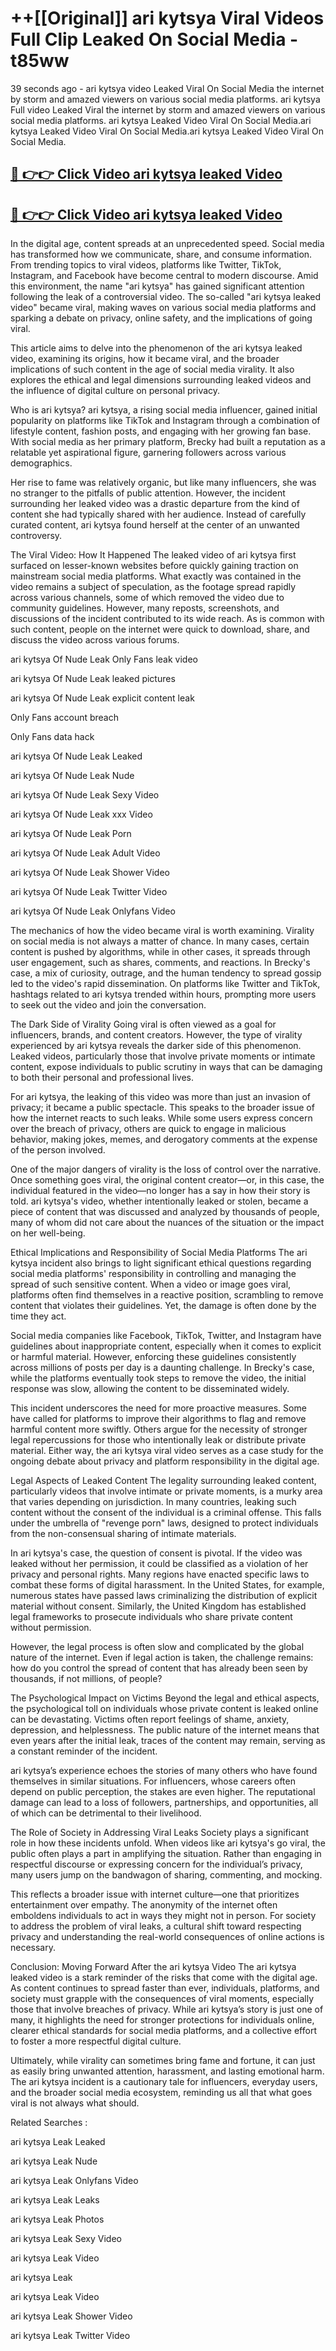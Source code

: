 # ++[[Original]] ari kytsya Viral Videos Full Clip Leaked On Social Media - t85ww<br>

39 seconds ago - ari kytsya video Leaked Viral On Social Media the internet by storm and amazed viewers on various social media platforms.
ari kytsya Full video Leaked Viral the internet by storm and amazed viewers on various social media platforms. ari kytsya Leaked Video Viral On Social Media.ari kytsya Leaked Video Viral On Social Media.ari kytsya Leaked Video Viral On Social Media.<br>


## [🔴 👉👉 Click Video ari kytsya leaked Video ](https://onlyclips.site?title=ari_kytsya&ref=git)

## [🔴 👉👉 Click Video ari kytsya leaked Video ](https://onlyclips.site?title=ari_kytsya&ref=git)

In the digital age, content spreads at an unprecedented speed. Social media has transformed how we communicate, share, and consume information. From trending topics to viral videos, platforms like Twitter, TikTok, Instagram, and Facebook have become central to modern discourse. Amid this environment, the name "ari kytsya" has gained significant attention following the leak of a controversial video. The so-called "ari kytsya leaked video" became viral, making waves on various social media platforms and sparking a debate on privacy, online safety, and the implications of going viral.

This article aims to delve into the phenomenon of the ari kytsya leaked video, examining its origins, how it became viral, and the broader implications of such content in the age of social media virality. It also explores the ethical and legal dimensions surrounding leaked videos and the influence of digital culture on personal privacy.

Who is ari kytsya?
ari kytsya, a rising social media influencer, gained initial popularity on platforms like TikTok and Instagram through a combination of lifestyle content, fashion posts, and engaging with her growing fan base. With social media as her primary platform, Brecky had built a reputation as a relatable yet aspirational figure, garnering followers across various demographics.

Her rise to fame was relatively organic, but like many influencers, she was no stranger to the pitfalls of public attention. However, the incident surrounding her leaked video was a drastic departure from the kind of content she had typically shared with her audience. Instead of carefully curated content, ari kytsya found herself at the center of an unwanted controversy.

The Viral Video: How It Happened
The leaked video of ari kytsya first surfaced on lesser-known websites before quickly gaining traction on mainstream social media platforms. What exactly was contained in the video remains a subject of speculation, as the footage spread rapidly across various channels, some of which removed the video due to community guidelines. However, many reposts, screenshots, and discussions of the incident contributed to its wide reach. As is common with such content, people on the internet were quick to download, share, and discuss the video across various forums.

ari kytsya Of Nude Leak Only Fans leak video

ari kytsya Of Nude Leak leaked pictures

ari kytsya Of Nude Leak explicit content leak

Only Fans account breach

Only Fans data hack

ari kytsya Of Nude Leak Leaked

ari kytsya Of Nude Leak Nude

ari kytsya Of Nude Leak Sexy Video

ari kytsya Of Nude Leak xxx Video

ari kytsya Of Nude Leak Porn

ari kytsya Of Nude Leak Adult Video

ari kytsya Of Nude Leak Shower Video

ari kytsya Of Nude Leak Twitter Video

ari kytsya Of Nude Leak Onlyfans Video

The mechanics of how the video became viral is worth examining. Virality on social media is not always a matter of chance. In many cases, certain content is pushed by algorithms, while in other cases, it spreads through user engagement, such as shares, comments, and reactions. In Brecky's case, a mix of curiosity, outrage, and the human tendency to spread gossip led to the video's rapid dissemination. On platforms like Twitter and TikTok, hashtags related to ari kytsya trended within hours, prompting more users to seek out the video and join the conversation.

The Dark Side of Virality
Going viral is often viewed as a goal for influencers, brands, and content creators. However, the type of virality experienced by ari kytsya reveals the darker side of this phenomenon. Leaked videos, particularly those that involve private moments or intimate content, expose individuals to public scrutiny in ways that can be damaging to both their personal and professional lives.

For ari kytsya, the leaking of this video was more than just an invasion of privacy; it became a public spectacle. This speaks to the broader issue of how the internet reacts to such leaks. While some users express concern over the breach of privacy, others are quick to engage in malicious behavior, making jokes, memes, and derogatory comments at the expense of the person involved.

One of the major dangers of virality is the loss of control over the narrative. Once something goes viral, the original content creator—or, in this case, the individual featured in the video—no longer has a say in how their story is told. ari kytsya's video, whether intentionally leaked or stolen, became a piece of content that was discussed and analyzed by thousands of people, many of whom did not care about the nuances of the situation or the impact on her well-being.

Ethical Implications and Responsibility of Social Media Platforms
The ari kytsya incident also brings to light significant ethical questions regarding social media platforms' responsibility in controlling and managing the spread of such sensitive content. When a video or image goes viral, platforms often find themselves in a reactive position, scrambling to remove content that violates their guidelines. Yet, the damage is often done by the time they act.

Social media companies like Facebook, TikTok, Twitter, and Instagram have guidelines about inappropriate content, especially when it comes to explicit or harmful material. However, enforcing these guidelines consistently across millions of posts per day is a daunting challenge. In Brecky's case, while the platforms eventually took steps to remove the video, the initial response was slow, allowing the content to be disseminated widely.

This incident underscores the need for more proactive measures. Some have called for platforms to improve their algorithms to flag and remove harmful content more swiftly. Others argue for the necessity of stronger legal repercussions for those who intentionally leak or distribute private material. Either way, the ari kytsya viral video serves as a case study for the ongoing debate about privacy and platform responsibility in the digital age.

Legal Aspects of Leaked Content
The legality surrounding leaked content, particularly videos that involve intimate or private moments, is a murky area that varies depending on jurisdiction. In many countries, leaking such content without the consent of the individual is a criminal offense. This falls under the umbrella of "revenge porn" laws, designed to protect individuals from the non-consensual sharing of intimate materials.

In ari kytsya's case, the question of consent is pivotal. If the video was leaked without her permission, it could be classified as a violation of her privacy and personal rights. Many regions have enacted specific laws to combat these forms of digital harassment. In the United States, for example, numerous states have passed laws criminalizing the distribution of explicit material without consent. Similarly, the United Kingdom has established legal frameworks to prosecute individuals who share private content without permission.

However, the legal process is often slow and complicated by the global nature of the internet. Even if legal action is taken, the challenge remains: how do you control the spread of content that has already been seen by thousands, if not millions, of people?

The Psychological Impact on Victims
Beyond the legal and ethical aspects, the psychological toll on individuals whose private content is leaked online can be devastating. Victims often report feelings of shame, anxiety, depression, and helplessness. The public nature of the internet means that even years after the initial leak, traces of the content may remain, serving as a constant reminder of the incident.

ari kytsya’s experience echoes the stories of many others who have found themselves in similar situations. For influencers, whose careers often depend on public perception, the stakes are even higher. The reputational damage can lead to a loss of followers, partnerships, and opportunities, all of which can be detrimental to their livelihood.

The Role of Society in Addressing Viral Leaks
Society plays a significant role in how these incidents unfold. When videos like ari kytsya's go viral, the public often plays a part in amplifying the situation. Rather than engaging in respectful discourse or expressing concern for the individual’s privacy, many users jump on the bandwagon of sharing, commenting, and mocking.

This reflects a broader issue with internet culture—one that prioritizes entertainment over empathy. The anonymity of the internet often emboldens individuals to act in ways they might not in person. For society to address the problem of viral leaks, a cultural shift toward respecting privacy and understanding the real-world consequences of online actions is necessary.

Conclusion: Moving Forward After the ari kytsya Video
The ari kytsya leaked video is a stark reminder of the risks that come with the digital age. As content continues to spread faster than ever, individuals, platforms, and society must grapple with the consequences of viral moments, especially those that involve breaches of privacy. While ari kytsya’s story is just one of many, it highlights the need for stronger protections for individuals online, clearer ethical standards for social media platforms, and a collective effort to foster a more respectful digital culture.

Ultimately, while virality can sometimes bring fame and fortune, it can just as easily bring unwanted attention, harassment, and lasting emotional harm. The ari kytsya incident is a cautionary tale for influencers, everyday users, and the broader social media ecosystem, reminding us all that what goes viral is not always what should.

Related Searches :

ari kytsya Leak Leaked

ari kytsya Leak Nude

ari kytsya Leak Onlyfans Video

ari kytsya Leak Leaks

ari kytsya Leak Photos

ari kytsya Leak Sexy Video

ari kytsya Leak Video

ari kytsya Leak

ari kytsya Leak Video

ari kytsya Leak Shower Video

ari kytsya Leak Twitter Video

